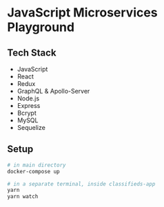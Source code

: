# JavaScript Microservices Playground

## Tech Stack
- JavaScript
- React
- Redux
- GraphQL & Apollo-Server
- Node.js
- Express
- Bcrypt
- MySQL
- Sequelize

## Setup
```sh
# in main directory
docker-compose up

# in a separate terminal, inside classifieds-app
yarn
yarn watch
```
